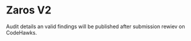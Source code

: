 # Zaros V2

Audit details an valid findings will be published after submission rewiev on CodeHawks.
